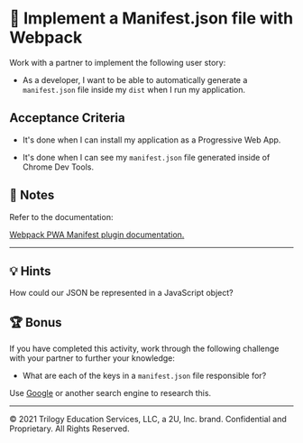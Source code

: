 # 📖 Implement a Manifest.json file with Webpack

Work with a partner to implement the following user story:

* As a developer, I want to be able to automatically generate a `manifest.json` file inside my `dist` when I run my application.

## Acceptance Criteria

* It's done when I can install my application as a Progressive Web App.

* It's done when I can see my `manifest.json` file generated inside of Chrome Dev Tools.

## 📝 Notes

Refer to the documentation:

[Webpack PWA Manifest plugin documentation.](https://www.npmjs.com/package/webpack-pwa-manifest)

---

## 💡 Hints

How could our JSON be represented in a JavaScript object? 

## 🏆 Bonus

If you have completed this activity, work through the following challenge with your partner to further your knowledge:

* What are each of the keys in a `manifest.json` file responsible for? 

Use [Google](https://www.google.com) or another search engine to research this.

---
© 2021 Trilogy Education Services, LLC, a 2U, Inc. brand. Confidential and Proprietary. All Rights Reserved.